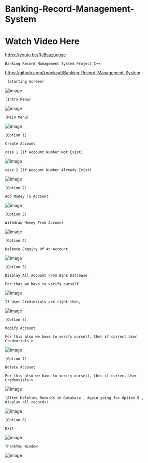 # Banking-Record-Management-System

# Watch Video Here
https://youtu.be/RJBsazucggc

    Banking Record Management System Project C++

https://github.com/knockcat/Banking-Record-Management-System

     (Starting Screen)

![image](https://user-images.githubusercontent.com/85362504/156027930-2c58bde6-5fb8-433e-abb7-e8aaf477403f.png)


    (Intro Menu)
  

![image](https://user-images.githubusercontent.com/85362504/156028008-c1ff737b-7b25-49ce-8975-f31a3e2edecf.png)


    (Main Menu)
  

![image](https://user-images.githubusercontent.com/85362504/156028078-c9129642-039b-428b-bd7c-53e2ce6091d4.png)

    (Option 1)

    Create Account
  
    case 1 (If Account Number Not Exist)
  
  ![image](https://user-images.githubusercontent.com/85362504/156028397-48c1ad80-11da-4da4-899f-1c3e0312a19e.png)

  
    case 2 (If Account Number Already Exist)
  
  ![image](https://user-images.githubusercontent.com/85362504/156028344-5f2edda6-6ae3-4f93-9b3a-00de0837e780.png)

    (Option 2)

    Add Money To Account
  
  ![image](https://user-images.githubusercontent.com/85362504/156028552-58b65f75-f71f-49d8-be96-dbab4abae47b.png)
  
    (Option 3)

    Withdraw Money From Account
  
  ![image](https://user-images.githubusercontent.com/85362504/156028771-ce893c42-561f-4e1e-abc8-d7b1f7a0a467.png)
  
    (Option 4)

    Balance Enquiry Of An Account
  
  ![image](https://user-images.githubusercontent.com/85362504/156028874-a0d0f257-63e4-4d96-905d-5d8433673e7f.png)
  
    (Option 5)

    Display All Account From Bank Database
  
    For that we have to verify ourself
  
  ![image](https://user-images.githubusercontent.com/85362504/156030042-30aad210-59d4-44a9-bbdb-8dd135a6f2f4.png)
  
    If User Credintials are right then,
  
  ![image](https://user-images.githubusercontent.com/85362504/156029194-a35607b4-7f3e-4a6d-930b-3b87320a5319.png)

    (Option 6)

    Modify Account
  
    For this also we have to verify ourself, then if correct User Credentials->
  
  ![image](https://user-images.githubusercontent.com/85362504/156029419-7572454c-f458-4e69-a383-7960d14c8aa5.png)

    (Option 7)

    Delete Account
  
    For this also we have to verify ourself, then if correct User Credentials->
  
  ![image](https://user-images.githubusercontent.com/85362504/156029533-308ca337-714e-49a9-9027-06ae56567dce.png)

    (After Deleting Records in Database , Again going for Option 5 , display all records)
  
  ![image](https://user-images.githubusercontent.com/85362504/156029667-c0441fdc-b442-4fbd-ac8c-1803df7f82da.png)

    (Option 8)

    Exit
  
  ![image](https://user-images.githubusercontent.com/85362504/156029771-e27dc9b1-d748-40b8-af66-5f0ac1fe61cf.png)


    ThankYou Window

![image](https://user-images.githubusercontent.com/85362504/156029826-d6d0e26c-f8ed-4406-ac2f-66406f04d958.png)

  


